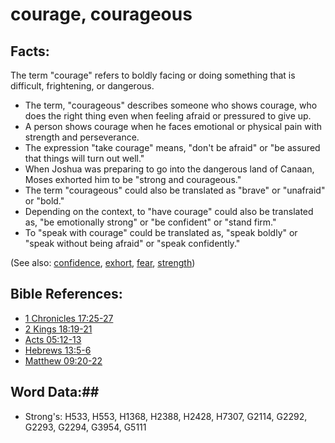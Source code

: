 # courage, courageous  #

## Facts: ##

The term "courage" refers to boldly facing or doing something that is difficult, frightening, or dangerous. 

* The term, "courageous" describes someone who shows courage, who does the right thing even when feeling afraid or pressured to give up.
* A person shows courage when he faces emotional or physical pain with strength and perseverance.
* The expression "take courage" means, "don't be afraid" or "be assured that things will turn out well."
* When Joshua was preparing to go into the dangerous land of Canaan, Moses exhorted him to be "strong and courageous." 
* The term "courageous" could also be translated as "brave" or "unafraid" or "bold."
* Depending on the context, to "have courage" could also be translated as, "be emotionally strong" or "be confident" or "stand firm."
* To "speak with courage" could be translated as, "speak boldly" or "speak without being afraid" or "speak confidently."

(See also: [confidence](../kt/confidence.md), [exhort](../kt/exhort.md), [fear](../kt/fear.md), [strength](../other/strength.md))

## Bible References: ##

* [1 Chronicles 17:25-27](rc://en/tn/help/1ch/17/25)
* [2 Kings 18:19-21](rc://en/tn/help/2ki/18/19)
* [Acts 05:12-13](rc://en/tn/help/act/05/12)
* [Hebrews 13:5-6](rc://en/tn/help/heb/13/05)
* [Matthew 09:20-22](rc://en/tn/help/mat/09/20)

## Word Data:##

* Strong's: H533, H553, H1368, H2388, H2428, H7307, G2114, G2292, G2293, G2294, G3954, G5111

